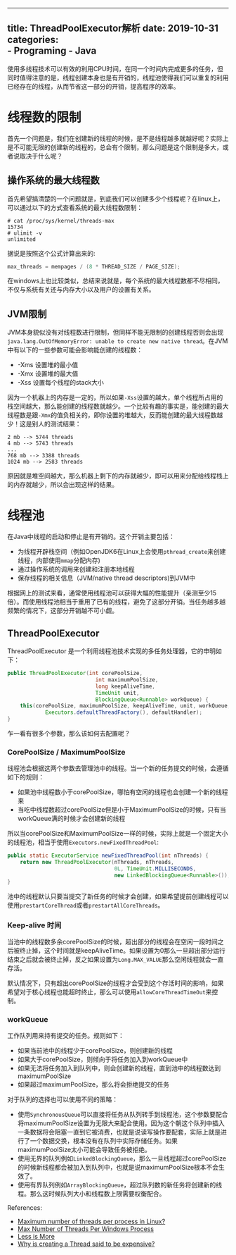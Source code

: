 
---
title: ThreadPoolExecutor解析
date: 2019-10-31
categories:  
    - Programing
    - Java
---
使用多线程技术可以有效的利用CPU时间，在同一个时间内完成更多的任务，但同时值得注意的是，线程创建本身也是有开销的，线程池使得我们可以重复的利用已经存在的线程，从而节省这一部分的开销，提高程序的效率。

<!-- more -->

# 线程数的限制

首先一个问题是，我们在创建新的线程的时候，是不是线程越多就越好呢？实际上是不可能无限的创建新的线程的，总会有个限制，那么问题是这个限制是多大，或者说取决于什么呢？

## 操作系统的最大线程数
首先希望搞清楚的一个问题就是，到底我们可以创建多少个线程呢？在linux上，可以通过以下的方式查看系统的最大线程数限制：
```
# cat /proc/sys/kernel/threads-max
15734
# ulimit -v
unlimited
```
据说是按照这个公式计算出来的:
```c
max_threads = mempages / (8 * THREAD_SIZE / PAGE_SIZE);
```
在windows上也比较类似，总结来说就是，每个系统的最大线程数都不尽相同，不仅与系统有关还与内存大小以及用户的设置有关系。

## JVM限制

JVM本身貌似没有对线程数进行限制，但同样不能无限制的创建线程否则会出现`java.lang.OutOfMemoryError: unable to create new native thread`。在JVM中有以下的一些参数可能会影响能创建的线程数：

* -Xms 设置堆的最小值
* -Xmx 设置堆的最大值
* -Xss 设置每个线程的stack大小

因为一个机器上的内存是一定的，所以如果`-Xss`设置的越大，单个线程所占用的栈空间越大，那么能创建的线程数就越少。一个比较有趣的事实是，能创建的最大线程数是跟`-Xmx`的值负相关的，即你设置的堆越大，反而能创建的最大线程数越少！这是别人的测试结果：

```
2 mb --> 5744 threads
4 mb --> 5743 threads
...
768 mb --> 3388 threads
1024 mb --> 2583 threads
```
原因就是堆空间越大，那么机器上剩下的内存就越少，即可以用来分配给线程栈上的内存就越少，所以会出现这样的结果。

# 线程池
在Java中线程的启动和停止是有开销的。这个开销主要包括：

* 为线程开辟栈空间（例如OpenJDK6在Linux上会使用`pthread_create`来创建线程，内部使用`mmap`分配内存)
* 通过操作系统的调用来创建和注册本地线程
* 保存线程的相关信息（JVM/native thread descriptors)到JVM中

根据网上的测试来看，通常使用线程池可以获得大幅的性能提升（亲测至少15倍）。而使用线程池相当于重用了已有的线程，避免了这部分开销。当任务越多越频繁的情况下，这部分开销越不可小觑。

## ThreadPoolExecutor

ThreadPoolExecutor 是一个利用线程池技术实现的多任务处理器，它的申明如下：

```java
public ThreadPoolExecutor(int corePoolSize,
                            int maximumPoolSize,
                            long keepAliveTime,
                            TimeUnit unit,
                            BlockingQueue<Runnable> workQueue) {
    this(corePoolSize, maximumPoolSize, keepAliveTime, unit, workQueue,
            Executors.defaultThreadFactory(), defaultHandler);
}
```    
乍一看有很多个参数，那么该如何去配置呢？

### CorePoolSize / MaximumPoolSize

线程池会根据这两个参数去管理池中的线程。当一个新的任务提交的时候，会遵循如下的规则：

* 如果池中线程数小于corePoolSize，哪怕有空闲的线程也会创建一个新的线程来
* 当吃中线程数超过corePoolSize但是小于MaximumPoolSize的时候，只有当workQueue满的时候才会创建新的线程

所以当corePoolSize和MaximumPoolSize一样的时候，实际上就是一个固定大小的线程池，相当于使用`Executors.newFixedThreadPool`:

```java
public static ExecutorService newFixedThreadPool(int nThreads) {
    return new ThreadPoolExecutor(nThreads, nThreads,
                                  0L, TimeUnit.MILLISECONDS,
                                  new LinkedBlockingQueue<Runnable>());
}
```

池中的线程默认只要当提交了新任务的时候才会创建，如果希望提前创建线程可以使用`prestartCoreThread`或者`prestartAllCoreThreads`。

### Keep-alive 时间

当池中的线程数多余corePoolSize的时候，超出部分的线程会在空闲一段时间之后被终止掉，这个时间就是keepAliveTime。如果设置为0那么一旦超出部分运行结束之后就会被终止掉，反之如果设置为`Long.MAX_VALUE`那么空闲线程就会一直存活。

默认情况下，只有超出corePoolSize的线程才会受到这个存活时间的影响，如果希望对于核心线程也能超时终止，那么可以使用`allowCoreThreadTimeOut`来控制。

### workQueue
工作队列用来持有提交的任务。规则如下：

* 如果当前池中的线程少于corePoolSize，则创建新的线程
* 如果大于corePoolSize，则倾向于将任务加入到workQueue中
* 如果无法将任务加入到队列中，则会创建新的线程，直到池中的线程数达到maximumPoolSize
* 如果超过maximumPoolSize，那么将会拒绝提交的任务

对于队列的选择也可以使用不同的策略：

* 使用`SynchronousQueue`可以直接将任务从队列转手到线程池，这个参数要配合将maximumPoolSize设置为无限大来配合使用。因为这个朝这个队列中插入一条数据将会阻塞一直到它被消费，也就是说读写操作要配套，实际上就是进行了一个数据交换，根本没有在队列中实际存储任务。如果maximumPoolSize太小可能会导致任务被拒绝。
* 使用无界的队列例如`LinkedBlockingQueue`，那么一旦线程超过corePoolSize的时候新线程都会被加入到队列中，也就是说maximumPoolSize根本不会生效了。
* 使用有界队列例如`ArrayBlockingQueue`，超过队列数的新任务将创建新的线程。那么这时候队列大小和线程数上限需要权衡配合。

References:

* [Maximum number of threads per process in Linux?](https://stackoverflow.com/questions/344203/maximum-number-of-threads-per-process-in-linux)
* [Max Number of Threads Per Windows Process](https://eknowledger.wordpress.com/2012/05/01/max-number-of-threads-per-windows-process/)
* [Less is More](http://baddotrobot.com/blog/2009/02/26/less-is-more/)
* [Why is creating a Thread said to be expensive?](https://stackoverflow.com/questions/5483047/why-is-creating-a-thread-said-to-be-expensive)
       